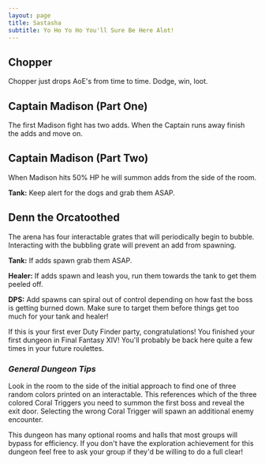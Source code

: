 ```yaml
---
layout: page
title: Sastasha
subtitle: Yo Ho Yo Ho You'll Sure Be Here Alot!
---
```


## Chopper

Chopper just drops AoE's from time to time. Dodge, win, loot.

## Captain Madison (Part One)

The first Madison fight has two adds. When the Captain runs away finish the adds and move on.

## Captain Madison (Part Two)<br>

When Madison hits 50% HP he will summon adds from the side of the room.

**Tank:** Keep alert for the dogs and grab them ASAP.

## Denn the Orcatoothed

The arena has four interactable grates that will periodically begin to bubble. Interacting with the bubbling grate will prevent an add from spawning.

**Tank:** If adds spawn grab them ASAP.

**Healer:** If adds spawn and leash you, run them towards the tank to get them peeled off. 

**DPS:** Add spawns can spiral out of control depending on how fast the boss is getting burned down. Make sure to target them before things get too much for your tank and healer!

If this is your first ever Duty Finder party, congratulations! You finished your first dungeon in Final Fantasy XIV! You'll probably be back here quite a few times in your future roulettes.

### *General Dungeon Tips*

Look in the room to the side of the initial approach to find one of three random colors printed on an interactable. This references which of the three colored Coral Triggers you need to summon the first boss and reveal the exit door. Selecting the wrong Coral Trigger will spawn an additional enemy encounter.

This dungeon has many optional rooms and halls that most groups will bypass for efficiency. If you don't have the exploration achievement for this dungeon feel free to ask your group if they'd be willing to do a full clear!
